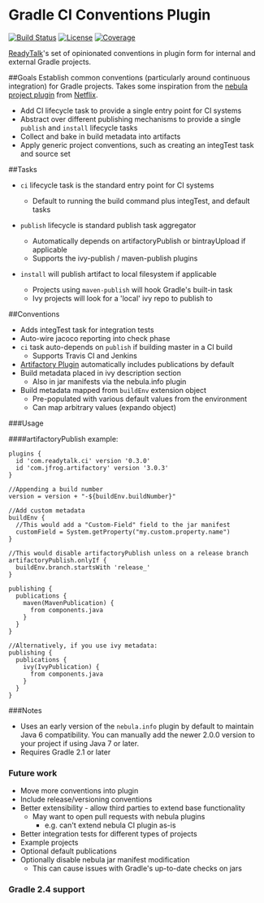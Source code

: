 Gradle CI Conventions Plugin
============================

[![Build Status](http://goo.gl/RyKaY9)](http://goo.gl/Caq7yS)
[![License](http://goo.gl/pPDj6N)](http://goo.gl/93tPwk)
[![Coverage](http://goo.gl/DyjVk5)](http://goo.gl/23kpJJ)

[ReadyTalk][]'s set of opinionated conventions in plugin form for internal and external Gradle projects.

[ReadyTalk]: http://www.readytalk.com/

##Goals
Establish common conventions (particularly around continuous integration) for Gradle projects. Takes some inspiration from the [nebula project plugin][] from [Netflix][].

[Netflix]: https://github.com/nebula-plugins

 * Add CI lifecycle task to provide a single entry point for CI systems
 * Abstract over different publishing mechanisms to provide a single `publish` and `install` lifecycle tasks
 * Collect and bake in build metadata into artifacts
 * Apply generic project conventions, such as creating an integTest task and source set

[nebula project plugin]: https://github.com/nebula-plugins/nebula-project-plugin

##Tasks
* `ci` lifecycle task is the standard entry point for CI systems
    * Default to running the build command plus integTest, and default tasks

* `publish` lifecycle is standard publish task aggregator
    * Automatically depends on artifactoryPublish or bintrayUpload if applicable
    * Supports the ivy-publish / maven-publish plugins

* `install` will publish artifact to local filesystem if applicable
    * Projects using `maven-publish` will hook Gradle's built-in task
    * Ivy projects will look for a 'local' ivy repo to publish to

##Conventions

 * Adds integTest task for integration tests
 * Auto-wire jacoco reporting into check phase
 * `ci` task auto-depends on `publish` if building master in a CI build
     * Supports Travis CI and Jenkins
 * [Artifactory Plugin][] automatically includes publications by default
 * Build metadata placed in ivy description section
     * Also in jar manifests via the nebula.info plugin
 * Build metadata mapped from `buildEnv` extension object
     * Pre-populated with various default values from the environment
     * Can map arbitrary values (expando object)

[Artifactory Plugin]: https://www.jfrog.com/confluence/display/RTF/Gradle+Artifactory+Plugin

###Usage

####artifactoryPublish example:

```
plugins {
  id 'com.readytalk.ci' version '0.3.0'
  id 'com.jfrog.artifactory' version '3.0.3'
}

//Appending a build number
version = version + "-${buildEnv.buildNumber}"

//Add custom metadata
buildEnv {
  //This would add a "Custom-Field" field to the jar manifest
  customField = System.getProperty("my.custom.property.name")
}

//This would disable artifactoryPublish unless on a release branch
artifactoryPublish.onlyIf {
  buildEnv.branch.startsWith 'release_'
}

publishing {
  publications {
    maven(MavenPublication) {
      from components.java
    }
  }
}

//Alternatively, if you use ivy metadata:
publishing {
  publications {
    ivy(IvyPublication) {
      from components.java
    }
  }
}
```

###Notes

 * Uses an early version of the `nebula.info` plugin by default to maintain Java 6 compatibility. You can manually add the newer 2.0.0 version to your project if using Java 7 or later.
 * Requires Gradle 2.1 or later

### Future work

* Move more conventions into plugin
* Include release/versioning conventions
* Better extensibility - allow third parties to extend base functionality
    * May want to open pull requests with nebula plugins
        * e.g. can't extend nebula CI plugin as-is
* Better integration tests for different types of projects
* Example projects
* Optional default publications
* Optionally disable nebula jar manifest modification
  - This can cause issues with Gradle's up-to-date checks on jars

### Gradle 2.4 support
